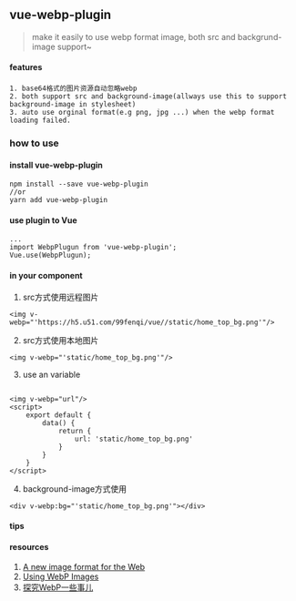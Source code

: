 ## vue-webp-plugin

> make it easily to use webp format image, both src and backgrund-image support~

#### features
    1. base64格式的图片资源自动忽略webp
    2. both support src and background-image(allways use this to support background-image in stylesheet)
    3. auto use orginal format(e.g png, jpg ...) when the webp format loading failed.

### how to use
#### install vue-webp-plugin
```
npm install --save vue-webp-plugin
//or
yarn add vue-webp-plugin
```
#### use plugin to Vue
```
...
import WebpPlugun from 'vue-webp-plugin';
Vue.use(WebpPlugun);
```
#### in your component 

1. src方式使用远程图片
```
<img v-webp="'https://h5.u51.com/99fenqi/vue//static/home_top_bg.png'"/>
```
2. src方式使用本地图片
```
<img v-webp="'static/home_top_bg.png'"/>
```
3. use an variable
```

<img v-webp="url"/>
<script>
    export default {
        data() {
            return {
                url: 'static/home_top_bg.png'
            }
        }
    }
</script>
```

4. background-image方式使用
```
<div v-webp:bg="'static/home_top_bg.png'"></div>
```

#### tips

#### resources
1. [A new image format for the Web](https://developers.google.com/speed/webp/)
1. [Using WebP Images](https://css-tricks.com/using-webp-images/)
2. [探究WebP一些事儿](https://aotu.io/notes/2016/06/23/explore-something-of-webp/index.html)

